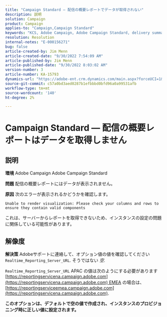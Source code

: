 ```yaml
---
title: "Campaign Standard — 配信の概要レポートでデータが取得されない"
description: 説明
solution: Campaign
product: Campaign
applies-to: "Campaign,Campaign Standard"
keywords: "KCS, Adobe Campaign, Adobe Campaign Standard, delivery summary report, doesn't fetch data, troubleshooting, Realtime_Reporting_Server_URL"
resolution: Resolution
internal-notes: "E-000156271"
bug: false
article-created-by: Jim Menn
article-created-date: "9/30/2022 7:54:09 AM"
article-published-by: Jim Menn
article-published-date: "9/30/2022 8:03:02 AM"
version-number: 3
article-number: KA-15793
dynamics-url: "https://adobe-ent.crm.dynamics.com/main.aspx?forceUCI=1&pagetype=entityrecord&etn=knowledgearticle&id=1d32c70e-9540-ed11-9db1-0022480866ad"
source-git-commit: c57a0bd3aed0287b1efbbbd0bfd96a0a99531afb
workflow-type: tm+mt
source-wordcount: '140'
ht-degree: 2%

---
```


# Campaign Standard — 配信の概要レポートはデータを取得しません

## 説明


<b>環境</b>
Adobe Campaign Adobe Campaign Standard

<b>問題</b>
配信の概要レポートにはデータが表示されません。

<b>原因</b>
次のエラーが表示されるかどうかを確認します。


```
Unable to render visualization: Please check your columns and rows to ensure they contain valid components
```


これは、サーバーからレポートを取得できないため、インスタンスの設定の問題に関係している可能性があります。


## 解像度


<b>解決策</b>
Adobeサポートに連絡して、オプション値の値を確認してください `Realtime_Reporting_Server_URL`. そうではない *空*.

`Realtime_Reporting_Server_URL` APAC の値は次のようにする必要があります [https://reportingservicena.campaign.adobe.com](https://reportingservicena.campaign.adobe.com) EMEA の場合は、 [https://reportingserviceemea.campaign.adobe.com](https://reportingservicena.campaign.adobe.com).

<b>このオプションは、デフォルトで空の値で作成され、インスタンスのプロビジョニング時に正しい値に設定されます。</b>
